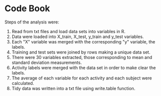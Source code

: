Code Book
=========



<p>Steps of the analysis were:</p>
<ol>
<li>Read from txt files and load data sets into variables in R.</li>
<li>Data were loaded into X_train, X_test, y_train and y_test variables.</li>
<li>Each "X" variable was merged with the corresponding "y" variable, the labels.</li>
<li>Training and test sets were joined by rows making a unique data set.</li>
<li>There were 30 variables extracted, those corresponding to mean and standard deviation measurements.</li>
<li>Activity labels were merged with the data set in order to make clear the labels.</li>
<li>The average of each variable for each activity and each subject were calculated.</li>
<li>Tidy data was written into a txt file using write.table function.</li>
</ol>

